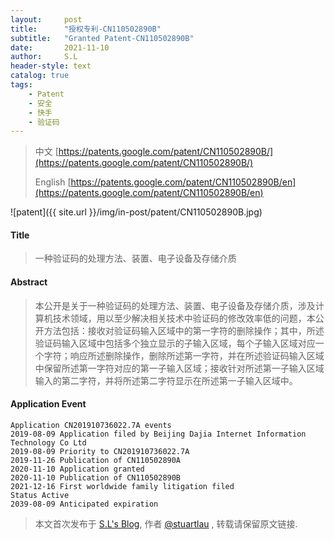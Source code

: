 ```yaml
---
layout:     post
title:      "授权专利-CN110502890B"
subtitle:   "Granted Patent-CN110502890B"
date:       2021-11-10
author:     S.L
header-style: text
catalog: true
tags:
    - Patent
    - 安全
    - 快手
    - 验证码
---
```

> 中文 [https://patents.google.com/patent/CN110502890B/](https://patents.google.com/patent/CN110502890B/)
>
> English [https://patents.google.com/patent/CN110502890B/en](https://patents.google.com/patent/CN110502890B/en)

![patent]({{ site.url }}/img/in-post/patent/CN110502890B.jpg)
#### Title
> 一种验证码的处理方法、装置、电子设备及存储介质


















#### Abstract
> 本公开是关于一种验证码的处理方法、装置、电子设备及存储介质，涉及计算机技术领域，用以至少解决相关技术中验证码的修改效率低的问题，本公开方法包括：接收对验证码输入区域中的第一字符的删除操作；其中，所述验证码输入区域中包括多个独立显示的子输入区域，每个子输入区域对应一个字符；响应所述删除操作，删除所述第一字符，并在所述验证码输入区域中保留所述第一字符对应的第一子输入区域；接收针对所述第一子输入区域输入的第二字符，并将所述第二字符显示在所述第一子输入区域中。


















#### Application Event
```
Application CN201910736022.7A events 
2019-08-09 Application filed by Beijing Dajia Internet Information Technology Co Ltd
2019-08-09 Priority to CN201910736022.7A
2019-11-26 Publication of CN110502890A
2020-11-10 Application granted
2020-11-10 Publication of CN110502890B
2021-12-16 First worldwide family litigation filed
Status Active
2039-08-09 Anticipated expiration
```
> 本文首次发布于 [S.L's Blog](https://liushuo.me), 作者 [@stuartlau](http://github.com/stuartlau) ,
转载请保留原文链接.
